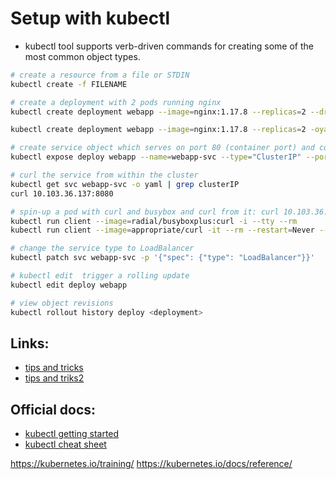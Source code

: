 # Setup with kubectl

* kubectl tool supports verb-driven commands for creating some of the most common object types.

```bash
# create a resource from a file or STDIN
kubectl create -f FILENAME

# create a deployment with 2 pods running nginx
kubectl create deployment webapp --image=nginx:1.17.8 --replicas=2 --dry-run=client -oyaml

kubectl create deployment webapp --image=nginx:1.17.8 --replicas=2 -oyaml > first_deployment.yaml

# create service object which serves on port 80 (container port) and connects to the containers on port 8000(pod port)
kubectl expose deploy webapp --name=webapp-svc --type="ClusterIP" --port=8080 --target-port=80 # ngnix default port is 80

# curl the service from within the cluster
kubectl get svc webapp-svc -o yaml | grep clusterIP
curl 10.103.36.137:8080

# spin-up a pod with curl and busybox and curl from it: curl 10.103.36.137:8080
kubectl run client --image=radial/busyboxplus:curl -i --tty --rm
kubectl run client --image=appropriate/curl -it --rm --restart=Never -- sh

# change the service type to LoadBalancer
kubectl patch svc webapp-svc -p '{"spec": {"type": "LoadBalancer"}}'

# kubectl edit  trigger a rolling update
kubectl edit deploy webapp

# view object revisions
kubectl rollout history deploy <deployment>
```


## Links:

* [tips and tricks](https://www.ibm.com/blog/8-kubernetes-tips-and-tricks/)
* [tips and triks2](https://github.com/yokawasa/kubectl-tips)

## Official docs:

* [kubectl getting started](https://kubernetes.io/docs/reference/generated/kubectl/kubectl-commands#-strong-getting-started-strong-)
* [kubectl cheat sheet](https://kubernetes.io/docs/reference/kubectl/cheatsheet/)



https://kubernetes.io/training/
https://kubernetes.io/docs/reference/
